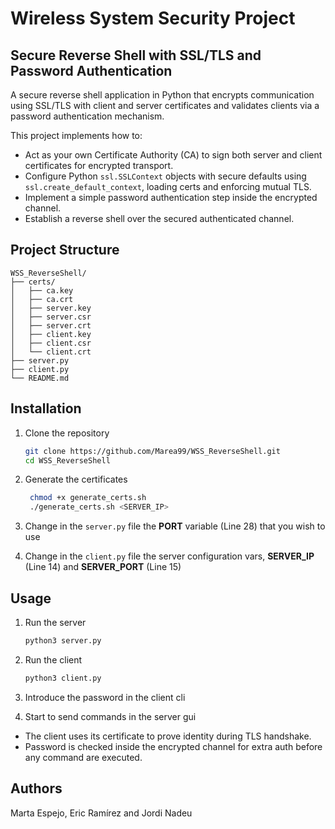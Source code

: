 # Wireless System Security Project

## Secure Reverse Shell with SSL/TLS and Password Authentication

A secure reverse shell application in Python that encrypts communication using SSL/TLS with client and server certificates and validates clients via a password authentication mechanism. 

This project implements how to:

- Act as your own Certificate Authority (CA) to sign both server and client certificates for encrypted transport.
- Configure Python `ssl.SSLContext` objects with secure defaults using `ssl.create_default_context`, loading certs and enforcing mutual TLS.
- Implement a simple password authentication step inside the encrypted channel.
- Establish a reverse shell over the secured authenticated channel.


## Project Structure

```plaintext
WSS_ReverseShell/
├── certs/
│   ├── ca.key
│   ├── ca.crt
│   ├── server.key
│   ├── server.csr
│   ├── server.crt
│   ├── client.key
│   ├── client.csr
│   └── client.crt
├── server.py
├── client.py
└── README.md          
```

## Installation

1. Clone the repository
   ```bash
   git clone https://github.com/Marea99/WSS_ReverseShell.git
   cd WSS_ReverseShell
   ```

2. Generate the certificates
   ```bash
    chmod +x generate_certs.sh
    ./generate_certs.sh <SERVER_IP>
    ```

3. Change in the `server.py` file the **PORT** variable (Line 28) that you wish to use

4. Change in the `client.py` file the server configuration vars, **SERVER_IP** (Line 14) and **SERVER_PORT** (Line 15)


## Usage

1. Run the server 
    ```bash
    python3 server.py
    ```

2. Run the client
    ```bash
    python3 client.py
    ```
3. Introduce the password in the client cli

4. Start to send commands in the server gui

- The client uses its certificate to prove identity during TLS handshake.  
- Password is checked inside the encrypted channel for extra auth before any command are executed.


## Authors

Marta Espejo, Eric Ramírez and Jordi Nadeu

